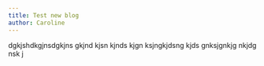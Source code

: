 ```yaml
---
title: Test new blog
author: Caroline
---
```

dgkjshdkgjnsdgkjns gkjnd kjsn kjnds kjgn ksjngkjdsng kjds gnksjgnkjg nkjdg nsk j
